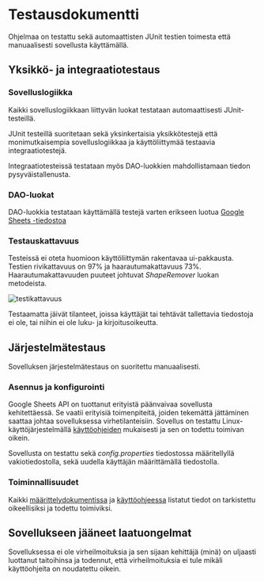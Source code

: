 # Testausdokumentti

Ohjelmaa on testattu sekä automaattisten JUnit testien toimesta että manuaalisesti sovellusta käyttämällä.

## Yksikkö- ja integraatiotestaus

### Sovelluslogiikka

Kaikki sovelluslogiikkaan liittyvän luokat testataan automaattisesti JUnit-testeillä. 

JUnit testeillä suoritetaan sekä yksinkertaisia yksikkötestejä että monimutkaisempia sovelluslogiikkaa ja käyttöliittymää testaavia integraatiotestejä.

Integraatiotesteissä testataan myös DAO-luokkien mahdollistamaan tiedon pysyväistallenusta.

### DAO-luokat

DAO-luokkia testataan käyttämällä testejä varten erikseen luotua [Google Sheets -tiedostoa](https://docs.google.com/spreadsheets/d/1UiR0FVs0VkZORRFrIKDxXBdfbB2KdH9u_1LDZIw0vNg/edit#gid=0)

### Testauskattavuus

Testeissä ei oteta huomioon käyttöliittymän rakentavaa ui-pakkausta. Testien rivikattavuus on 97% ja haarautumakattavuus 73%. Haarautumakattavuuden puuteet johtuvat _ShapeRemover_ luokan metodeista.

![testikattavuus](https://user-images.githubusercontent.com/46067482/118408192-1d1cc200-b68d-11eb-8054-dd5e14bc703c.png)

Testaamatta jäivät tilanteet, joissa käyttäjät tai tehtävät tallettavia tiedostoja ei ole, tai niihin ei ole luku- ja kirjoitusoikeutta.

## Järjestelmätestaus

Sovelluksen järjestelmätestaus on suoritettu manuaalisesti.

### Asennus ja konfigurointi

Google Sheets API on tuottanut erityistä päänvaivaa sovellusta kehitettäessä. Se vaatii erityisiä toimenpiteitä, joiden tekemättä jättäminen saattaa johtaa sovelluksessa virhetilanteisiin. Sovellus on testattu Linux-käyttöjärjestelmällä [käyttöohjeiden](https://github.com/asianomainen/ot-harjoitustyo/blob/master/dokumentaatio/kayttoohje.md) mukaisesti ja sen on todettu toimivan oikein.

Sovellusta on testattu sekä _config.properties_ tiedostossa määritellyllä vakiotiedostolla, sekä uudella käyttäjän määrittämällä tiedostolla.

### Toiminnallisuudet

Kaikki [määrittelydokumentissa](https://github.com/asianomainen/ot-harjoitustyo/blob/master/dokumentaatio/vaatimusmaarittely.md) ja [käyttöohjeessa](https://github.com/asianomainen/ot-harjoitustyo/blob/master/dokumentaatio/kayttoohje.md) listatut tiedot on tarkistettu oikeellisiksi ja todettu toimiviksi.

## Sovellukseen jääneet laatuongelmat

Sovelluksessa ei ole virheilmoituksia ja sen sijaan kehittäjä (minä) on uljaasti luottanut taitoihinsa ja todennut, että virheilmoituksia ei tule mikäli käyttöohjeita on noudatettu oikein.
